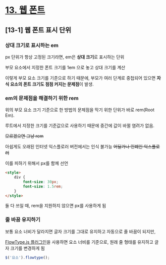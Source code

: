 # [13. 웹 폰트](https://github.com/CaesiumY/frontend-web-design-forBeginners/tree/master/13)

## [13-1] 웹 폰트 표시 단위

### 상대 크기로 표시하는 em

px 단위가 항상 고정된 크기라면, em은 **상대 크기**로 표시하는 단위

부모 요소에서 지정한 폰트 크기를 1em 으로 놓고 상대 크기를 계산

이렇게 부모 요소 크기를 기준으로 하기 때문에, 부모가 여러 단계로 중첩되어 있으면 **자식 요소의 폰트 크기도 점점 커지는 문제점**이 발생.

### em의 문제점을 해결하기 위한 rem

위의 부모 요소 크기 기준으로 한 방법의 문제점을 막기 위한 단위가 바로 rem(Root Em).

루트에서 지정한 크기를 기준값으로 사용하기 때문에 중간에 값이 바뀔 염려가 없음.

~~모르겠으면 그냥 rem~~

아쉽게도 오래된 인터넷 익스플로러 버전에서는 인식 불가능
~~어딜가나 민폐인 익스플로러~~

이를 피하기 위해서 px를 함께 선언

```html
<style>
    div {
        font-size: 30px;
        font-size: 1.5rem;
    }
</style>
```

둘 다 쓰일 때, rem을 지원하지 않으면 px를 사용하게 됨

### 줄 바꿈 유지하기

보통 요소 너비가 달라지면 글자 크기를 그대로 유지하고 자동으로 줄 바꿈이 되지만,

[FlowType.js 플러그인](https://simplefocus.com/flowtype)을 사용하면 요소 너비를 기준으로, 원래 줄 형태를 유지하고 글자 크기를 변경하게 됨

```js
$('요소').flowtype();
```
